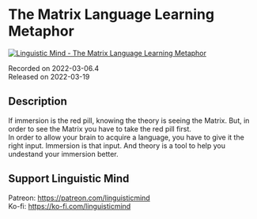 # The Matrix Language Learning Metaphor
 
[![Linguistic Mind - The Matrix Language Learning Metaphor](https://img.youtube.com/vi/ipGlZUFw-UE/0.jpg)](https://www.youtube.com/watch?v=ipGlZUFw-UE)
 
Recorded on 2022-03-06.4<br>
Released on 2022-03-19
 
## Description
 
If immersion is the red pill, knowing the theory is seeing the Matrix. But, in order to see the Matrix you have to take the red pill first.<br>
In order to allow your brain to acquire a language, you have to give it the right input. Immersion is that input. And theory is a tool to help you undestand your immersion better. 
 
## Support Linguistic Mind
 
Patreon: https://patreon.com/linguisticmind<br>
Ko-fi: https://ko-fi.com/linguisticmind
